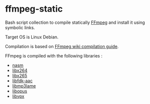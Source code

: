 # ffmpeg-static

Bash script collection to compile statically [FFmpeg](https://ffmpeg.org/) and install it using symbolic links.

Target OS is Linux Debian.

Compilation is based on [FFmpeg wiki compilation guide](https://trac.ffmpeg.org/wiki/CompilationGuide/Ubuntu).

FFmpeg is compiled with the following libraries :

* [nasm](https://www.nasm.us/)
* [libx264](http://git.videolan.org/?p=x264.git;a=summary)
* [libx265](https://bitbucket.org/multicoreware/x265/wiki/Home)
* [libfdk-aac](https://github.com/mstorsjo/fdk-aac)
* [libmp3lame](http://lame.sourceforge.net)
* [libopus](http://www.opus-codec.org/downloads/)
* [libvpx](https://github.com/webmproject/libvpx/)
